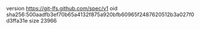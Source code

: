 version https://git-lfs.github.com/spec/v1
oid sha256:500aadfb3ef70b65a4132f875a920bfb60965f2487620512b3a027f0d3ffa31e
size 23966
